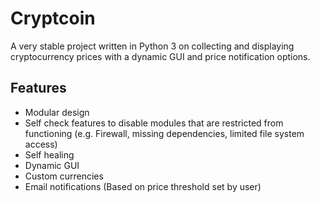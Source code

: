# Cryptcoin
A very stable project written in Python 3 on collecting and displaying cryptocurrency prices with a dynamic GUI and price notification options.

## Features
- Modular design
- Self check features to disable modules that are restricted from functioning (e.g. Firewall, missing dependencies, limited file system access)
- Self healing
- Dynamic GUI
- Custom currencies
- Email notifications (Based on price threshold set by user)
